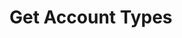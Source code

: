 # Get Account Types

<api-endpoint openapi-path="../../Writerside/openapi.yaml" method="GET" endpoint="/api/v1/accounts/types"/>
